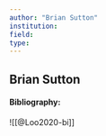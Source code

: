 ```yaml
---
author: "Brian Sutton"
institution:
field:
type:
---
```


## Brian Sutton
#### Bibliography:

![[@Loo2020-bi]]